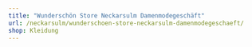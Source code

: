 ```yaml
---
title: "Wunderschön Store Neckarsulm Damenmodegeschäft"
url: /neckarsulm/wunderschoen-store-neckarsulm-damenmodegeschaeft/
shop: Kleidung
---
```

